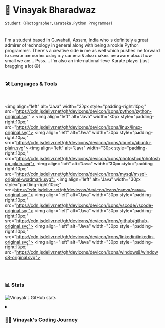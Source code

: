 # 🥋 Vinayak Bharadwaz

 `Student (Photographer,Karateka,Python Programmer)` 

#

I'm a student based in Guwahati, Assam, India who is definitely a great admirer of technology in general along with being a rookie Python programmer. There's a creative side in me as well which pushes me forward to create memories using my camera & also makes me aware about how small we are...
Psss.... I'm also an international-level Karate player (just bragging a lot 😝)

#

### 🛠️ Languages & Tools

<br>

<img align="left" alt="Java" width="30px style="padding-right:10px;" src="https://cdn.jsdelivr.net/gh/devicons/devicon/icons/python/python-original.svg" >
<img align="left" alt="Java" width="30px style="padding-right:10px;" src="https://cdn.jsdelivr.net/gh/devicons/devicon/icons/linux/linux-original.svg">
<img align="left" alt="Java" width="30px style="padding-right:10px;" src="https://cdn.jsdelivr.net/gh/devicons/devicon/icons/ubuntu/ubuntu-plain.svg">
<img align="left" alt="Java" width="30px style="padding-right:10px;" src="https://cdn.jsdelivr.net/gh/devicons/devicon/icons/photoshop/photoshop-plain.svg">
<img align="left" alt="Java" width="30px style="padding-right:10px;" src="https://cdn.jsdelivr.net/gh/devicons/devicon/icons/mysql/mysql-original-wordmark.svg">
<img align="left" alt="Java" width="30px style="padding-right:10px;" src=https://cdn.jsdelivr.net/gh/devicons/devicon/icons/canva/canva-original.svg">
<img align="left" alt="Java" width="30px style="padding-right:10px;" src="https://cdn.jsdelivr.net/gh/devicons/devicon/icons/vscode/vscode-original.svg">
<img align="left" alt="Java" width="30px style="padding-right:10px;" src="https://cdn.jsdelivr.net/gh/devicons/devicon/icons/github/github-original.svg">
<img align="left" alt="Java" width="30px style="padding-right:10px;" src="https://cdn.jsdelivr.net/gh/devicons/devicon/icons/linkedin/linkedin-original.svg">
<img align="left" alt="Java" width="30px style="padding-right:10px;" src="https://cdn.jsdelivr.net/gh/devicons/devicon/icons/windows8/windows8-original.svg">

</br>

#

### 📊 Stats

![Vinayak's GitHub stats](https://github-readme-stats.vercel.app/api?username=vinayakbharadwaz&show_icons=true&theme=tokyonight)

<details>
    <summary><h3>👨‍💻 Vinayak's Coding Journey</h3></summary>
    As a programmer, my journey is quite at it's beginning. But, the love for technology is always been there in me. I always mumbled & jumbled with technology from my childhood & computers did attracted me a lot. Due to this attraction, I started my programming in 11th standard. Also, a huge credit goes to my Computer Science teacher Mr. Bhargab Kakati who absolutely fueled my passion of programming to another level...
</details>
    
    
